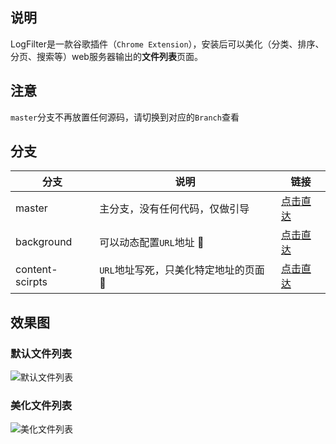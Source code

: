 ## 说明
LogFilter是一款谷歌插件（`Chrome Extension`），安装后可以美化（分类、排序、分页、搜索等）web服务器输出的**文件列表**页面。

## 注意
`master`分支不再放置任何源码，请切换到对应的`Branch`查看

## 分支
| 分支 | 说明 | 链接 |
| ------ | ------ | ------ |
| master | 主分支，没有任何代码，仅做引导 | [点击直达](https://github.com/oppoic/LogFilter/tree/master) |
| background | 可以动态配置`URL`地址 :turtle: | [点击直达](https://github.com/oppoic/LogFilter/tree/background) |
| content-scirpts | `URL`地址写死，只美化特定地址的页面 :rocket: | [点击直达](https://github.com/oppoic/LogFilter/tree/content-scripts) |

## 效果图
### 默认文件列表
![默认文件列表](https://github.com/oppoic/LogFilter/blob/master/pic/list-origin.png)
### 美化文件列表
![美化文件列表](https://github.com/oppoic/LogFilter/blob/master/pic/list-format.png)